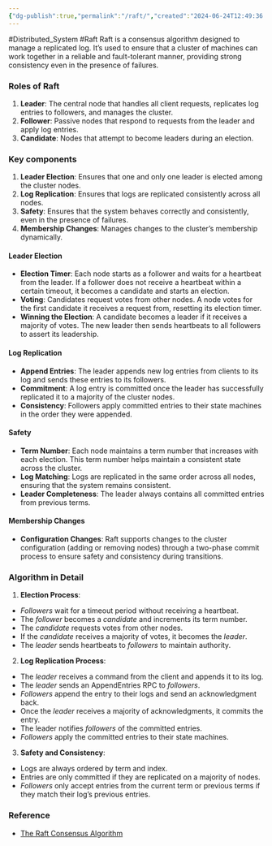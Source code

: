 ```yaml
---
{"dg-publish":true,"permalink":"/raft/","created":"2024-06-24T12:49:36.476+08:00","updated":"2024-06-25T12:06:25.734+08:00"}
---
```


#Distributed_System #Raft
Raft is a consensus algorithm designed to manage a replicated log. It’s used to ensure that a cluster of machines can work together in a reliable and fault-tolerant manner, providing strong consistency even in the presence of failures.
### Roles of Raft
1. **Leader**: The central node that handles all client requests, replicates log entries to followers, and manages the cluster.
2. **Follower**: Passive nodes that respond to requests from the leader and apply log entries.
3. **Candidate**: Nodes that attempt to become leaders during an election.

### Key components
1. **Leader Election**: Ensures that one and only one leader is elected among the cluster nodes.
2. **Log Replication**: Ensures that logs are replicated consistently across all nodes.
3. **Safety**: Ensures that the system behaves correctly and consistently, even in the presence of failures.
4. **Membership Changes**: Manages changes to the cluster’s membership dynamically.
#### Leader Election
- **Election Timer**: Each node starts as a follower and waits for a heartbeat from the leader. If a follower does not receive a heartbeat within a certain timeout, it becomes a candidate and starts an election.
- **Voting**: Candidates request votes from other nodes. A node votes for the first candidate it receives a request from, resetting its election timer.
- **Winning the Election**: A candidate becomes a leader if it receives a majority of votes. The new leader then sends heartbeats to all followers to assert its leadership.
#### Log Replication
- **Append Entries**: The leader appends new log entries from clients to its log and sends these entries to its followers.
- **Commitment**: A log entry is committed once the leader has successfully replicated it to a majority of the cluster nodes.
- **Consistency**: Followers apply committed entries to their state machines in the order they were appended.

#### Safety
- **Term Number**: Each node maintains a term number that increases with each election. This term number helps maintain a consistent state across the cluster.
- **Log Matching**: Logs are replicated in the same order across all nodes, ensuring that the system remains consistent.
- **Leader Completeness**: The leader always contains all committed entries from previous terms.
#### Membership Changes
- **Configuration Changes**: Raft supports changes to the cluster configuration (adding or removing nodes) through a two-phase commit process to ensure safety and consistency during transitions.

### Algorithm in Detail
1. **Election Process**:
- *Followers* wait for a timeout period without receiving a heartbeat.
- The *follower* becomes a *candidate* and increments its term number.
- The *candidate* requests votes from other nodes.
- If the *candidate* receives a majority of votes, it becomes the *leader*.
- The *leader* sends heartbeats to *followers* to maintain authority.

2. **Log Replication Process**:
- The *leader* receives a command from the client and appends it to its log.
- The *leader* sends an AppendEntries RPC to *followers*.
- *Followers* append the entry to their logs and send an acknowledgment back.
- Once the *leader* receives a majority of acknowledgments, it commits the entry.
- The leader notifies *followers* of the committed entries.
- *Followers* apply the committed entries to their state machines.

3. **Safety and Consistency**:
- Logs are always ordered by term and index.
- Entries are only committed if they are replicated on a majority of nodes.
- *Followers* only accept entries from the current term or previous terms if they match their log’s previous entries.

### Reference
- [The Raft Consensus Algorithm](https://raft.github.io/)